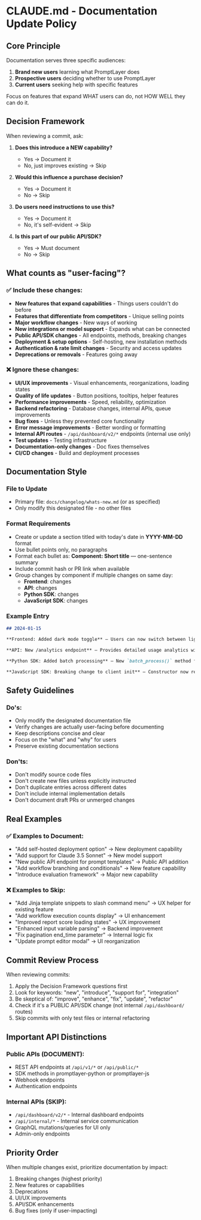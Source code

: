 # CLAUDE.md - Documentation Update Policy

## Core Principle

Documentation serves three specific audiences:
1. **Brand new users** learning what PromptLayer does
2. **Prospective users** deciding whether to use PromptLayer
3. **Current users** seeking help with specific features

Focus on features that expand WHAT users can do, not HOW WELL they can do it.

## Decision Framework

When reviewing a commit, ask:

1. **Does this introduce a NEW capability?**
   - Yes → Document it
   - No, just improves existing → Skip

2. **Would this influence a purchase decision?**
   - Yes → Document it
   - No → Skip

3. **Do users need instructions to use this?**
   - Yes → Document it
   - No, it's self-evident → Skip

4. **Is this part of our public API/SDK?**
   - Yes → Must document
   - No → Skip

## What counts as "user-facing"?

### ✅ Include these changes:
- **New features that expand capabilities** - Things users couldn't do before
- **Features that differentiate from competitors** - Unique selling points
- **Major workflow changes** - New ways of working
- **New integrations or model support** - Expands what can be connected
- **Public API/SDK changes** - All endpoints, methods, breaking changes
- **Deployment & setup options** - Self-hosting, new installation methods
- **Authentication & rate limit changes** - Security and access updates
- **Deprecations or removals** - Features going away

### ❌ Ignore these changes:
- **UI/UX improvements** - Visual enhancements, reorganizations, loading states
- **Quality of life updates** - Button positions, tooltips, helper features
- **Performance improvements** - Speed, reliability, optimization
- **Backend refactoring** - Database changes, internal APIs, queue improvements
- **Bug fixes** - Unless they prevented core functionality
- **Error message improvements** - Better wording or formatting
- **Internal API routes** - `/api/dashboard/v2/*` endpoints (internal use only)
- **Test updates** - Testing infrastructure
- **Documentation-only changes** - Doc fixes themselves
- **CI/CD changes** - Build and deployment processes

## Documentation Style

### File to Update
- Primary file: `docs/changelog/whats-new.md` (or as specified)
- Only modify this designated file - no other files

### Format Requirements
- Create or update a section titled with today's date in **YYYY-MM-DD** format
- Use bullet points only, no paragraphs
- Format each bullet as: **Component: Short title** — one-sentence summary
- Include commit hash or PR link when available
- Group changes by component if multiple changes on same day:
  - **Frontend**: changes
  - **API**: changes
  - **Python SDK**: changes
  - **JavaScript SDK**: changes

### Example Entry
```markdown
## 2024-01-15

**Frontend: Added dark mode toggle** — Users can now switch between light and dark themes from settings menu. [#123](link)

**API: New /analytics endpoint** — Provides detailed usage analytics with customizable date ranges. [abc123](commit)

**Python SDK: Added batch processing** — New `batch_process()` method for handling multiple requests efficiently. [#456](link)

**JavaScript SDK: Breaking change to client init** — Constructor now requires explicit API version parameter. [def456](commit)
```

## Safety Guidelines

### Do's:
- Only modify the designated documentation file
- Verify changes are actually user-facing before documenting
- Keep descriptions concise and clear
- Focus on the "what" and "why" for users
- Preserve existing documentation sections

### Don'ts:
- Don't modify source code files
- Don't create new files unless explicitly instructed
- Don't duplicate entries across different dates
- Don't include internal implementation details
- Don't document draft PRs or unmerged changes

## Real Examples

### ✅ Examples to Document:
- "Add self-hosted deployment option" → New deployment capability
- "Add support for Claude 3.5 Sonnet" → New model support
- "New public API endpoint for prompt templates" → Public API addition
- "Add workflow branching and conditionals" → New feature capability
- "Introduce evaluation framework" → Major new capability

### ❌ Examples to Skip:
- "Add Jinja template snippets to slash command menu" → UX helper for existing feature
- "Add workflow execution counts display" → UI enhancement
- "Improved report score loading states" → UX improvement
- "Enhanced input variable parsing" → Backend improvement
- "Fix pagination end_time parameter" → Internal logic fix
- "Update prompt editor modal" → UI reorganization

## Commit Review Process

When reviewing commits:
1. Apply the Decision Framework questions first
2. Look for keywords: "new", "introduce", "support for", "integration"
3. Be skeptical of: "improve", "enhance", "fix", "update", "refactor"
4. Check if it's a PUBLIC API/SDK change (not internal `/api/dashboard/` routes)
5. Skip commits with only test files or internal refactoring

## Important API Distinctions

### Public APIs (DOCUMENT):
- REST API endpoints at `/api/v1/*` or `/api/public/*`
- SDK methods in promptlayer-python or promptlayer-js
- Webhook endpoints
- Authentication endpoints

### Internal APIs (SKIP):
- `/api/dashboard/v2/*` - Internal dashboard endpoints
- `/api/internal/*` - Internal service communication
- GraphQL mutations/queries for UI only
- Admin-only endpoints

## Priority Order

When multiple changes exist, prioritize documentation by impact:
1. Breaking changes (highest priority)
2. New features or capabilities
3. Deprecations
4. UI/UX improvements
5. API/SDK enhancements
6. Bug fixes (only if user-impacting)